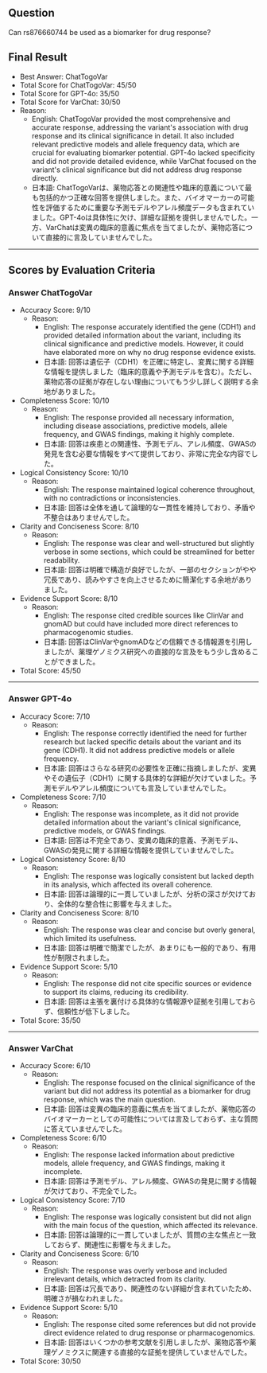 ## Question

Can rs876660744 be used as a biomarker for drug response?

## Final Result

- Best Answer: ChatTogoVar
- Total Score for ChatTogoVar: 45/50
- Total Score for GPT-4o: 35/50
- Total Score for VarChat: 30/50
- Reason:
  - English: ChatTogoVar provided the most comprehensive and accurate response, addressing the variant's association with drug response and its clinical significance in detail. It also included relevant predictive models and allele frequency data, which are crucial for evaluating biomarker potential. GPT-4o lacked specificity and did not provide detailed evidence, while VarChat focused on the variant's clinical significance but did not address drug response directly.
  - 日本語: ChatTogoVarは、薬物応答との関連性や臨床的意義について最も包括的かつ正確な回答を提供しました。また、バイオマーカーの可能性を評価するために重要な予測モデルやアレル頻度データも含まれていました。GPT-4oは具体性に欠け、詳細な証拠を提供しませんでした。一方、VarChatは変異の臨床的意義に焦点を当てましたが、薬物応答について直接的に言及していませんでした。

---

## Scores by Evaluation Criteria

### Answer ChatTogoVar
- Accuracy Score: 9/10
  - Reason: 
    - English: The response accurately identified the gene (CDH1) and provided detailed information about the variant, including its clinical significance and predictive models. However, it could have elaborated more on why no drug response evidence exists.
    - 日本語: 回答は遺伝子（CDH1）を正確に特定し、変異に関する詳細な情報を提供しました（臨床的意義や予測モデルを含む）。ただし、薬物応答の証拠が存在しない理由についてもう少し詳しく説明する余地がありました。
- Completeness Score: 10/10
  - Reason: 
    - English: The response provided all necessary information, including disease associations, predictive models, allele frequency, and GWAS findings, making it highly complete.
    - 日本語: 回答は疾患との関連性、予測モデル、アレル頻度、GWASの発見を含む必要な情報をすべて提供しており、非常に完全な内容でした。
- Logical Consistency Score: 10/10
  - Reason: 
    - English: The response maintained logical coherence throughout, with no contradictions or inconsistencies.
    - 日本語: 回答は全体を通して論理的な一貫性を維持しており、矛盾や不整合はありませんでした。
- Clarity and Conciseness Score: 8/10
  - Reason: 
    - English: The response was clear and well-structured but slightly verbose in some sections, which could be streamlined for better readability.
    - 日本語: 回答は明確で構造が良好でしたが、一部のセクションがやや冗長であり、読みやすさを向上させるために簡潔化する余地がありました。
- Evidence Support Score: 8/10
  - Reason: 
    - English: The response cited credible sources like ClinVar and gnomAD but could have included more direct references to pharmacogenomic studies.
    - 日本語: 回答はClinVarやgnomADなどの信頼できる情報源を引用しましたが、薬理ゲノミクス研究への直接的な言及をもう少し含めることができました。
- Total Score: 45/50

---

### Answer GPT-4o
- Accuracy Score: 7/10
  - Reason: 
    - English: The response correctly identified the need for further research but lacked specific details about the variant and its gene (CDH1). It did not address predictive models or allele frequency.
    - 日本語: 回答はさらなる研究の必要性を正確に指摘しましたが、変異やその遺伝子（CDH1）に関する具体的な詳細が欠けていました。予測モデルやアレル頻度についても言及していませんでした。
- Completeness Score: 7/10
  - Reason: 
    - English: The response was incomplete, as it did not provide detailed information about the variant's clinical significance, predictive models, or GWAS findings.
    - 日本語: 回答は不完全であり、変異の臨床的意義、予測モデル、GWASの発見に関する詳細な情報を提供していませんでした。
- Logical Consistency Score: 8/10
  - Reason: 
    - English: The response was logically consistent but lacked depth in its analysis, which affected its overall coherence.
    - 日本語: 回答は論理的に一貫していましたが、分析の深さが欠けており、全体的な整合性に影響を与えました。
- Clarity and Conciseness Score: 8/10
  - Reason: 
    - English: The response was clear and concise but overly general, which limited its usefulness.
    - 日本語: 回答は明確で簡潔でしたが、あまりにも一般的であり、有用性が制限されました。
- Evidence Support Score: 5/10
  - Reason: 
    - English: The response did not cite specific sources or evidence to support its claims, reducing its credibility.
    - 日本語: 回答は主張を裏付ける具体的な情報源や証拠を引用しておらず、信頼性が低下しました。
- Total Score: 35/50

---

### Answer VarChat
- Accuracy Score: 6/10
  - Reason: 
    - English: The response focused on the clinical significance of the variant but did not address its potential as a biomarker for drug response, which was the main question.
    - 日本語: 回答は変異の臨床的意義に焦点を当てましたが、薬物応答のバイオマーカーとしての可能性については言及しておらず、主な質問に答えていませんでした。
- Completeness Score: 6/10
  - Reason: 
    - English: The response lacked information about predictive models, allele frequency, and GWAS findings, making it incomplete.
    - 日本語: 回答は予測モデル、アレル頻度、GWASの発見に関する情報が欠けており、不完全でした。
- Logical Consistency Score: 7/10
  - Reason: 
    - English: The response was logically consistent but did not align with the main focus of the question, which affected its relevance.
    - 日本語: 回答は論理的に一貫していましたが、質問の主な焦点と一致しておらず、関連性に影響を与えました。
- Clarity and Conciseness Score: 6/10
  - Reason: 
    - English: The response was overly verbose and included irrelevant details, which detracted from its clarity.
    - 日本語: 回答は冗長であり、関連性のない詳細が含まれていたため、明確さが損なわれました。
- Evidence Support Score: 5/10
  - Reason: 
    - English: The response cited some references but did not provide direct evidence related to drug response or pharmacogenomics.
    - 日本語: 回答はいくつかの参考文献を引用しましたが、薬物応答や薬理ゲノミクスに関連する直接的な証拠を提供していませんでした。
- Total Score: 30/50
